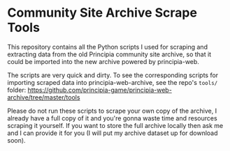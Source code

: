 # Community Site Archive Scrape Tools
This repository contains all the Python scripts I used for scraping and extracting data from the old Principia community site archive, so that it could be imported into the new archive powered by principia-web.

The scripts are very quick and dirty. To see the corresponding scripts for importing scraped data into principia-web-archive, see the repo's `tools/` folder: https://github.com/principia-game/principia-web-archive/tree/master/tools

Please do not run these scripts to scrape your own copy of the archive, I already have a full copy of it and you're gonna waste time and resources scraping it yourself. If you want to store the full archive locally then ask me and I can provide it for you (I will put my archive dataset up for download soon).
